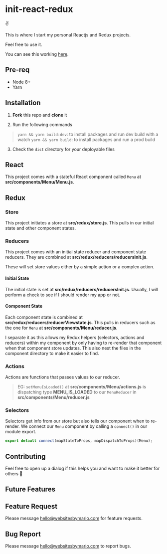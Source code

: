 # init-react-redux

:v:

This is where I start my personal Reactjs and Redux projects. 

Feel free to use it.

You can see this working [here](https://mariolo1985.github.io/initreactredux/).

## Pre-req

- Node 8+
- Yarn

## Installation 

1. **Fork** this repo and __clone__ it

2. Run the following commands

> `yarn && yarn build:dev`: to install packages and run dev build with a watch
> `yarn && yarn build`: to install packages and run a prod build

3. Check the `dist` directory for your deployable files

## React

This project comes with a stateful React component called `Menu` at **src/components/Menu/Menu.js**.

## Redux

### Store

This project initiates a store at **src/redux/store.js**. This pulls in our initial state and other component states.

### Reducers

This project comes with an initial state reducer and component state reducers. They are combined at **src/redux/reducers/reducersInit.js**.

These will set store values either by a simple action or a complex action. 

#### Initial State

The initial state is set at **src/redux/reducers/reducersInit.js**. Usually, I will perform a check to see if I should render my app or not.

#### Component State

Each component state is combined at **src/redux/reducers/reducerViewstate.js**. This pulls in reducers such as the one for `Menu` at **src/components/Menu/reducer.js**.

I separate it as this allows my Redux helpers (selectors, actions and reducers) within my component by only having to re-render that component when that component store updates. This also nest the files in the component directory to make it easier to find.

### Actions

Actions are functions that passes values to our reducer.

> EG: `setMenuIsLoaded()` at **src/components/Menu/actions.js** is dispatching type __MENU_IS_LOADED__ to our `MenuReducer` in **src/components/Menu/reducer.js**

### Selectors

Selectors get info from our store but also tells our component when to re-render. We connect our `Menu` component by calling a `connect()` in our module export.

```javascript
export default connect(mapStateToProps, mapDispatchToProps)(Menu);
```

## Contributing

Feel free to open up a dialog if this helps you and want to make it better for others :open_hands:

## Future Features

## Feature Request

Please message hello@websitesbymario.com for feature requests.

## Bug Report

Please message hello@websitesbymario.com to report bugs.
